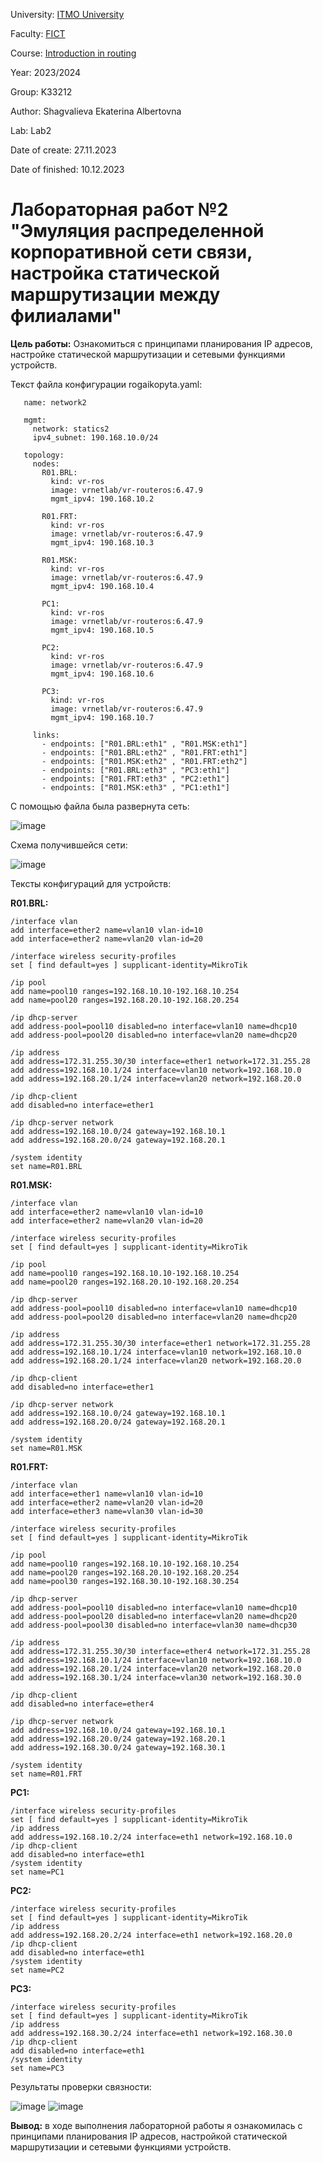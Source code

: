 University: [ITMO University](https://itmo.ru/ru/)

Faculty: [FICT](https://fict.itmo.ru)

Course: [Introduction in routing](https://github.com/itmo-ict-faculty/introduction-in-routing)

Year: 2023/2024

Group: K33212

Author: Shagvalieva Ekaterina Albertovna

Lab: Lab2

Date of create: 27.11.2023

Date of finished: 10.12.2023

# Лабораторная работ №2 "Эмуляция распределенной корпоративной сети связи, настройка статической маршрутизации между филиалами"

**Цель работы:** Ознакомиться с принципами планирования IP адресов, настройке статической маршрутизации и сетевыми функциями устройств.

Текст файла конфигурации rogaikopyta.yaml:

```
   name: network2

   mgmt:
     network: statics2
     ipv4_subnet: 190.168.10.0/24

   topology:
     nodes:
       R01.BRL:
         kind: vr-ros
         image: vrnetlab/vr-routeros:6.47.9
         mgmt_ipv4: 190.168.10.2

       R01.FRT:
         kind: vr-ros
         image: vrnetlab/vr-routeros:6.47.9
         mgmt_ipv4: 190.168.10.3

       R01.MSK:
         kind: vr-ros
         image: vrnetlab/vr-routeros:6.47.9
         mgmt_ipv4: 190.168.10.4

       PC1:
         kind: vr-ros
         image: vrnetlab/vr-routeros:6.47.9
         mgmt_ipv4: 190.168.10.5

       PC2:
         kind: vr-ros
         image: vrnetlab/vr-routeros:6.47.9
         mgmt_ipv4: 190.168.10.6

       PC3:
         kind: vr-ros
         image: vrnetlab/vr-routeros:6.47.9
         mgmt_ipv4: 190.168.10.7

     links:
       - endpoints: ["R01.BRL:eth1" , "R01.MSK:eth1"]
       - endpoints: ["R01.BRL:eth2" , "R01.FRT:eth1"]
       - endpoints: ["R01.MSK:eth2" , "R01.FRT:eth2"]
       - endpoints: ["R01.BRL:eth3" , "PC3:eth1"]
       - endpoints: ["R01.FRT:eth3" , "PC2:eth1"]
       - endpoints: ["R01.MSK:eth3" , "PC1:eth1"]
```

С помощью файла была развернута сеть:

![image](https://github.com/disnexide/2023_2024-introduction_in_routing-k33212-shagvalieva_e_a/assets/90693992/b4b55471-01e6-4b5b-8e89-1ad92e81b83e)

Схема получившейся сети:

![image](https://github.com/disnexide/2023_2024-introduction_in_routing-k33212-shagvalieva_e_a/assets/90693992/289842b5-e8f8-4e32-8b8d-a85e050a76fc)


Тексты конфигураций для устройств:

**R01.BRL:**
```
/interface vlan
add interface=ether2 name=vlan10 vlan-id=10
add interface=ether2 name=vlan20 vlan-id=20

/interface wireless security-profiles
set [ find default=yes ] supplicant-identity=MikroTik

/ip pool
add name=pool10 ranges=192.168.10.10-192.168.10.254
add name=pool20 ranges=192.168.20.10-192.168.20.254

/ip dhcp-server
add address-pool=pool10 disabled=no interface=vlan10 name=dhcp10
add address-pool=pool20 disabled=no interface=vlan20 name=dhcp20

/ip address
add address=172.31.255.30/30 interface=ether1 network=172.31.255.28
add address=192.168.10.1/24 interface=vlan10 network=192.168.10.0
add address=192.168.20.1/24 interface=vlan20 network=192.168.20.0

/ip dhcp-client
add disabled=no interface=ether1

/ip dhcp-server network
add address=192.168.10.0/24 gateway=192.168.10.1
add address=192.168.20.0/24 gateway=192.168.20.1

/system identity
set name=R01.BRL
```

**R01.MSK:**
```
/interface vlan
add interface=ether2 name=vlan10 vlan-id=10
add interface=ether2 name=vlan20 vlan-id=20

/interface wireless security-profiles
set [ find default=yes ] supplicant-identity=MikroTik

/ip pool
add name=pool10 ranges=192.168.10.10-192.168.10.254
add name=pool20 ranges=192.168.20.10-192.168.20.254

/ip dhcp-server
add address-pool=pool10 disabled=no interface=vlan10 name=dhcp10
add address-pool=pool20 disabled=no interface=vlan20 name=dhcp20

/ip address
add address=172.31.255.30/30 interface=ether1 network=172.31.255.28
add address=192.168.10.1/24 interface=vlan10 network=192.168.10.0
add address=192.168.20.1/24 interface=vlan20 network=192.168.20.0

/ip dhcp-client
add disabled=no interface=ether1

/ip dhcp-server network
add address=192.168.10.0/24 gateway=192.168.10.1
add address=192.168.20.0/24 gateway=192.168.20.1

/system identity
set name=R01.MSK
```

**R01.FRT:**
```
/interface vlan
add interface=ether1 name=vlan10 vlan-id=10
add interface=ether2 name=vlan20 vlan-id=20
add interface=ether3 name=vlan30 vlan-id=30

/interface wireless security-profiles
set [ find default=yes ] supplicant-identity=MikroTik

/ip pool
add name=pool10 ranges=192.168.10.10-192.168.10.254
add name=pool20 ranges=192.168.20.10-192.168.20.254
add name=pool30 ranges=192.168.30.10-192.168.30.254

/ip dhcp-server
add address-pool=pool10 disabled=no interface=vlan10 name=dhcp10
add address-pool=pool20 disabled=no interface=vlan20 name=dhcp20
add address-pool=pool30 disabled=no interface=vlan30 name=dhcp30

/ip address
add address=172.31.255.30/30 interface=ether4 network=172.31.255.28
add address=192.168.10.1/24 interface=vlan10 network=192.168.10.0
add address=192.168.20.1/24 interface=vlan20 network=192.168.20.0
add address=192.168.30.1/24 interface=vlan30 network=192.168.30.0

/ip dhcp-client
add disabled=no interface=ether4

/ip dhcp-server network
add address=192.168.10.0/24 gateway=192.168.10.1
add address=192.168.20.0/24 gateway=192.168.20.1
add address=192.168.30.0/24 gateway=192.168.30.1

/system identity
set name=R01.FRT
```

**PC1:**
```
/interface wireless security-profiles
set [ find default=yes ] supplicant-identity=MikroTik
/ip address
add address=192.168.10.2/24 interface=eth1 network=192.168.10.0
/ip dhcp-client
add disabled=no interface=eth1
/system identity
set name=PC1
```

**PC2:**
```
/interface wireless security-profiles
set [ find default=yes ] supplicant-identity=MikroTik
/ip address
add address=192.168.20.2/24 interface=eth1 network=192.168.20.0
/ip dhcp-client
add disabled=no interface=eth1
/system identity
set name=PC2
```

**PC3:**
```
/interface wireless security-profiles
set [ find default=yes ] supplicant-identity=MikroTik
/ip address
add address=192.168.30.2/24 interface=eth1 network=192.168.30.0
/ip dhcp-client
add disabled=no interface=eth1
/system identity
set name=PC3
```

Результаты проверки связности:

![image](https://github.com/disnexide/2023_2024-introduction_in_routing-k33212-shagvalieva_e_a/assets/90693992/2fa84bc8-6a75-42d2-a799-7214f0e8acbd)
![image](https://github.com/disnexide/2023_2024-introduction_in_routing-k33212-shagvalieva_e_a/assets/90693992/8ab17060-5b9b-41cb-9943-6e07cd37ccfb)


**Вывод:** в ходе выполнения лабораторной работы я ознакомилась с принципами планирования IP адресов, настройкой статической маршрутизации и сетевыми функциями устройств.

